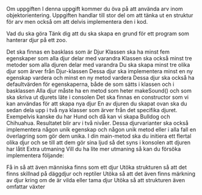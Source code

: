 Om uppgiften
I denna uppgift kommer du öva på att använda arv inom objektorientering. Uppgiften handlar till stor del om att tänka ut en struktur för arv men också om att delvis implementera den i kod.

Vad du ska göra
Tänk dig att du ska skapa en grund för ett program som hanterar djur på ett zoo.

 Det ska finnas en basklass som är Djur
 Klassen ska ha minst fem egenskaper som alla djur delar med varandra
 Klassen ska också minst tre metoder som alla djuren delar med varandra
 Du ska skapa minst tre olika djur som ärver från Djur-klassen
 Dessa djur ska implementera minst en ny egenskap vardera och minst en ny metod vardera
 Dessa djur ska också ha defaultvärden för egenskaperna, både de som sätts i klassen och i basklassen
 Alla djur måste ha en metod som heter makeSound() och som ska skriva ut djurets läte i consolen
 Det ska finnas en constructor som vi kan användas för att skapa nya djur
 En av djuren du skapat ovan ska du sedan dela upp i två nya klasser som ärver från det specifika djuret.
 Exempelvis kanske du har Hund och då kan vi skapa Bulldog och Chihuahua. Resultatet blir arv i två nivåer.
 Dessa djurvarianter ska också implementera någon unik egenskap och någon unik metod eller i alla fall en överlagring som gör dem unika.
 I din main-metod ska du initiera ett flertal olika djur och se till att dem gör sina ljud så det syns i konsolen att djuren har låtit
Extra utmaning
Vill du ha lite mer utmaning så kan du försöka implementera följande:

 Få in så att även människa finns som ett djur
 Utöka strukturen så att det finns skillnad på däggdjur och reptiler
 Utöka så att det även finns märkning av djur kring om de är vilda eller tama djur
 Utöka så att strukturen även omfattar växter